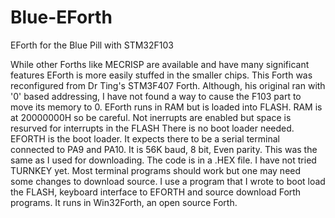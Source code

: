 # Blue-EForth
EForth for the Blue Pill with STM32F103

While other Forths like MECRISP are available and have many significant features EForth is more easily stuffed in the smaller chips.
This Forth was reconfigured from Dr Ting's STM3F407 Forth. Although, his original ran with '0' based addressing, I have not found a way to cause the F103 part to move its memory to 0.
EForth runs in RAM but is loaded into FLASH. RAM is at 20000000H so be careful.
Not inerrupts are enabled but space is resurved for interrupts in the FLASH
There is no boot loader needed. EFORTH is the boot loader.
It expects there to be a serial terminal connected to PA9 and PA10. It is 56K baud, 8 bit, Even parity. This was the same as I used for downloading.
The code is in a .HEX file.
I have not tried TURNKEY yet.
Most terminal programs should work but one may need some changes to download source.
I use a program that I wrote to boot load the FLASH, keyboard interface to EFORTH and source download Forth programs. It runs in Win32Forth, an open source Forth.


